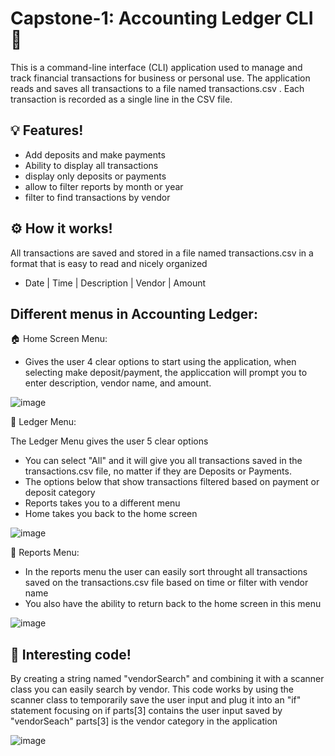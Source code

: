 # Capstone-1: Accounting Ledger CLI 🏦
This is a command-line interface (CLI) application used to manage and track financial transactions for business or personal use. The application reads and saves all transactions to a file named transactions.csv . Each transaction is recorded as a single line in the CSV file.
## 💡 Features!
- Add deposits and make payments
- Ability to display all transactions
- display only deposits or payments
- allow to filter reports by month or year
- filter to find transactions by vendor

## ⚙️ How it works!
All transactions are saved and stored in a file named transactions.csv in a format that is easy to read and nicely organized
- Date | Time | Description | Vendor | Amount

## Different menus in Accounting Ledger: 
🏠 Home Screen Menu:
- Gives the user 4 clear options to start using the application, when selecting make deposit/payment, the appliccation will prompt you to enter description, vendor name, and amount.

![image](https://github.com/user-attachments/assets/d0a61d31-9cb8-41e4-940a-51edd9b63ef4)

📒 Ledger Menu:

The Ledger Menu gives the user 5 clear options 
- You can select "All" and it will give you all transactions saved in the transactions.csv file, no matter if they are Deposits or Payments.
- The options below that show transactions filtered based on payment or deposit category
- Reports takes you to a different menu
- Home takes you back to the home screen

![image](https://github.com/user-attachments/assets/c9102017-5bea-4b77-a261-1746b9fa2d0c)

📃 Reports Menu:
- In the reports menu the user can easily sort throught all transactions saved on the transactions.csv file based on time or filter with vendor name
- You also have the ability to return back to the home screen in this menu

![image](https://github.com/user-attachments/assets/d8b779f7-d65c-4304-b871-1c59c004a291)

## 🤯 Interesting code!

By creating a string named "vendorSearch" and combining it with a scanner class you can easily search by vendor.
This code works by using the scanner class to temporarily save the user input and plug it into an "if" statement focusing on if parts[3] contains the user input saved by "vendorSeach" 
parts[3] is the vendor category in the application

![image](https://github.com/user-attachments/assets/5b07ea2f-3f57-4f64-a397-0915791f0839)



